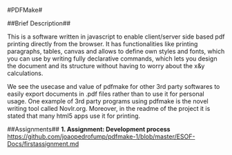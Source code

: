 #PDFMake#

##Brief Description##

This is a software written in javascript to enable client/server side based pdf printing directly from the browser. It has functionalities like printing paragraphs, tables, canvas and allows to define own styles and fonts, which you can use by writing fully declarative commands, which lets you design the document and its structure without having to worry about the x&y calculations.

We see the usecase and value of pdfmake for other 3rd party softwares to easily export documents in .pdf files rather than to use it for personal usage. One example of 3rd party programs using pdfmake is the novel writing tool called Novlr.org. Moreover, in the readme of the project it is stated that many html5 apps use it for printing.

##Assignments##
**1. Assignment: Development process**
https://github.com/joaopedrofump/pdfmake-1/blob/master/ESOF-Docs/firstassignment.md
